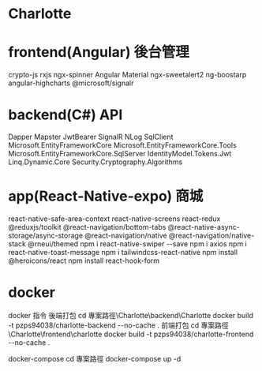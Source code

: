 # Charlotte

# frontend(Angular) 後台管理

crypto-js
rxjs
ngx-spinner
Angular Material
ngx-sweetalert2
ng-boostarp
angular-highcharts
@microsoft/signalr

# backend(C#) API

Dapper
Mapster
JwtBearer
SignalR
NLog
SqlClient
Microsoft.EntityFrameworkCore
Microsoft.EntityFrameworkCore.Tools
Microsoft.EntityFrameworkCore.SqlServer
IdentityModel.Tokens.Jwt
Linq.Dynamic.Core
Security.Cryptography.Algorithms

# app(React-Native-expo) 商城

react-native-safe-area-context
react-native-screens
react-redux
@reduxjs/toolkit
@react-navigation/bottom-tabs
@react-native-async-storage/async-storage
@react-navigation/native
@react-navigation/native-stack
@rneui/themed
npm i react-native-swiper --save
npm i axios
npm i react-native-toast-message
npm i tailwindcss-react-native
npm install @heroicons/react
npm install react-hook-form

# docker

docker 指令
後端打包
cd 專案路徑\Charlotte\backend\Charlotte
docker build -t pzps94038/charlotte-backend --no-cache .
前端打包
cd 專案路徑\Charlotte\frontend\charlotte
docker build -t pzps94038/charlotte-frontend --no-cache .

docker-compose
cd 專案路徑
docker-compose up -d
